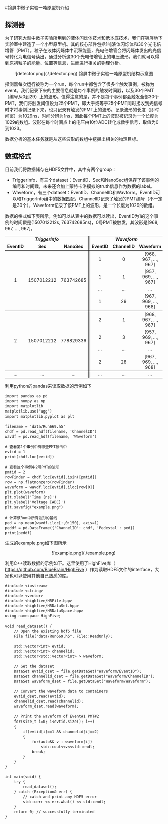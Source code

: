 #锦屏中微子实验一吨原型机介绍

## 探测器

为了研究大型中微子实验所用到的液体闪烁体技术和低本底技术，我们在锦屏地下实验室中建造了一个小型原型机。其的核心部件包括1吨液体闪烁体和30个光电倍增管（PMT）。粒子在液体闪烁体中沉积能量，光电倍增管会将闪烁体发出的光信号转化为电信号读出，通过分析这30个光电倍增管上的电压波形，我们就可以得到原初粒子的能量、位置等信息，进而进行相关的物理分析。

<center>
![detector.png](.\detector.png)
锦屏中微子实验一吨原型机结构示意图
</center>

探测器每次运行被称为一个run，每个run中都包含了很多个触发事例，被称为event。我们记录下来的主要信息就是每个事例的触发时间戳，以及30个PMT（编号从0到29）上的波形。值得注意的是，并不是每个事例都会触发全部30个PMT，我们将触发阈值设为25个PMT，即大于或等于25个PMT同时接收到光信号时才将事例记录下来，也只记录有触发的PMT上的波形。记录波形的长度（即时间窗）为1029ns，时间分辨为1ns，因此每个PMT上的波形被记录为一个长度为1029的数组。波形在每个时间点上的电压由10位ADC转化成数字信号，取值为0到1023。

数据分析的基本任务就是从这些波形的数组中挖掘出相关的物理目标。

## 数据格式

目前我们将数据储存在HDF5文件中，其中有两个group：
- TriggerInfo，有三个dataset：EventID、Sec和NanoSec组保存了该事例的编号和时间戳，未来还会加上蒙特卡洛模拟的truth信息作为数据的label。
- Waveform，有三个dataset：EventID、ChannelID和Wavform。EventID可以和TriggerInfo组中的数据匹配，ChannelID记录了触发的PMT编号（不一定是30个），Waveform记录了该PMT上的波形，是一个长度为1029的数组。

数据的格式如下表所示，例如可以从表中的数据可以读出，EventID为1的这个事例的时间戳是(1507012212s, 763742685ns)，0号PMT被触发，其波形是[968, 967, ..., 967]。

<center>
<table cellspacing="0" border="0"><tr align="center" valign=middle><td style="border-right: 3px solid" colspan=3><b><i>TriggerInfo</i></b></td><td colspan=3><b><i>Waveform</i></b></td></tr><tr align="center" valign=middle><td style="border-bottom: 2px solid"><b>EventID</b></td><td style="border-bottom: 2px solid"><b>Sec</b></td><td style="border-right: 3px solid;border-bottom: 2px solid"><b>NanoSec</b></td><td style="border-bottom: 2px solid"><b>EventID</b></td><td style="border-bottom: 2px solid"><b>ChannelID</b></td><td style="border-bottom: 2px solid"><b>Waveform</b></td></tr><tr align="center" valign=middle><td rowspan=4 style="border-bottom: 1px solid">1</td><td rowspan=4 style="border-bottom: 1px solid">1507012212</td><td style="border-right: 3px solid; border-bottom: 1px solid" rowspan=4>763742685</td><td>1</td><td>0</td><td>[968, 967, …, 967]</td></tr><tr align="center" valign=middle><td>1</td><td>1</td><td>[957, 969, …, 967]</td></tr><tr align="center" valign=middle><td>…</td><td>…</td><td>…</td></tr><tr align="center" valign=middle><td style="border-bottom: 1px solid">1</td><td style="border-bottom: 1px solid">29</td><td style="border-bottom: 1px solid">[967, 969, …, 968]</td></tr><tr align="center" valign=middle><td rowspan=4 style="border-bottom: 1px solid">2</td><td rowspan=4 style="border-bottom: 1px solid">1507012212</td><td style="border-right: 3px solid; border-bottom: 1px solid" rowspan=4>778829336</td><td>2</td><td>1</td><td>[968, 967, …, 967]</td></tr><tr align="center" valign=middle><td>2</td><td>3</td><td>[957, 969, …, 967]</td>	</tr><tr align="center" valign=middle><td>…</td><td>…</td><td>…</td></tr><tr align="center" valign=middle><td style="border-bottom: 1px solid">2</td><td style="border-bottom: 1px solid">28</td><td style="border-bottom: 1px solid">[967, 969, …, 968]</td></tr><tr align="center" valign=middle><td>…</td><td>…</td><td style="border-right: 3px solid">…</td><td>…</td><td>…</td><td>…</td></tr></table>
</center>

利用python的pandas来读取数据的示例如下
```
import pandas as pd
import numpy as np
import matplotlib
matplotlib.use("agg")
import matplotlib.pyplot as plt

filename = 'data/Run669.h5'
chdf = pd.read_hdf(filename, 'ChannelID')
wavdf = pd.read_hdf(filename, 'Waveform')

# 查看第1个事例中有哪些PMT被击中
evtid = 1
print(chdf.loc[evtid])

# 查看这个事例中2号PMT的波形
pmtid = 2
rowFinder = chdf.loc[evtid].isin([pmtid])
row = np.flatnonzero(rowFinder)
waveform = wavdf.loc[evtid].iloc[row[0]]
plt.plot(waveform)
plt.xlabel('Time [ns]')
plt.ylabel('Voltage [ADC]')
plt.savefig("example.png")

# 计算该Run中所有波形的基线
ped = np.mean(wavdf.iloc[:,0:150], axis=1)
peddf = pd.DataFrame({'ChannelID': chdf, 'Pedestal': ped})
print(peddf)
```
生成的example.png如下图所示
<center>
![example.png](.\example.png)
</center>

利用C++读取数据的示例如下。这里使用了HighFive库（ https://github.com/BlueBrain/HighFive ）作为读取HDF5文件的interface，大家也可以使用其他自己熟悉的库。
```
#include <iostream>
#include <string>
#include <vector>
#include <highfive/H5File.hpp>
#include <highfive/H5DataSet.hpp>
#include <highfive/H5DataSpace.hpp>
using namespace HighFive;

void read_dataset() {
    // Open the existing hdf5 file
    File file("data/Run669.h5", File::ReadOnly);

    std::vector<int> evtid;
    std::vector<int> channelid;
    std::vector<std::vector<int> > waveform;

    // Get the dataset
    DataSet evtid_dset = file.getDataSet("Waveform/EventID");
    DataSet channelid_dset = file.getDataSet("Waveform/ChannelID");
    DataSet waveform_dset = file.getDataSet("Waveform/Waveform");

    // Convert the waveform data to containers
    evtid_dset.read(evtid);
    channelid_dset.read(channelid);
    waveform_dset.read(waveform);

    // Print the waveform of Event#1 PMT#2
    for(size_t i=0; i<evtid.size(); i++)
    {
        if(evtid[i]==1 && channelid[i]==2)
        {
            for(auto&& v : waveform[i])
                std::cout<<v<<std::endl;
            break;
        }
    }
}

int main(void) {
    try {
        read_dataset();
    } catch (Exception& err) {
        // catch and print any HDF5 error
        std::cerr << err.what() << std::endl;
    }
    return 0; // successfully terminated
}

```

